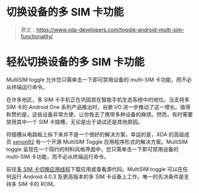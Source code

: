 # 切换设备的多 SIM 卡功能

> 原文：<https://www.xda-developers.com/toggle-android-multi-sim-functionality/>

# 轻松切换设备的多 SIM 卡功能

MultiSIM toggle 允许您只需单击一下即可禁用设备的 multi-SIM 卡功能，而不必从终端运行命令。

在许多地区，多 SIM 卡手机正在巩固其在智能手机生态系统中的地位。当支持多 SIM 卡的 Android One 系列产品推出时，谷歌 I/O 进一步推动了这一增长。值得称赞的是，这些设备非常方便，让你免去了携带多种设备的麻烦。然而，有时需要禁用其中一个 SIM 卡插槽，无论是出于调试还是其他原因。

将插槽从电路板上拆下来并不是一个很好的解决方案，幸运的是，XDA 的高级成员 [xenon92](http://forum.xda-developers.com/member.php?u=5273865) 有一个开源 MultiSIM Toggle 应用程序形式的解决方案。MultiSIM toggle 呈现在一个简约的材料风格界面中，您只需单击一下即可禁用设备的 multi-SIM 卡功能，而不必从终端运行命令。

前往[多 SIM 卡切换应用线程](http://forum.xda-developers.com/android/apps-games/app-multisim-toggle-t2830647)下载应用或查看源代码。MultiSIM toggle 可以在任何运行 Android 4.0.3 及更高版本的多 SIM 卡设备上工作，唯一的先决条件是支持多 SIM 卡的 ROM。